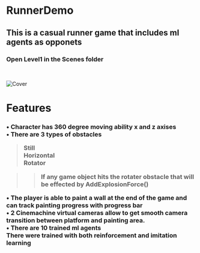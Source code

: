 # RunnerDemo

<h2>This is a casual runner game that includes ml agents as opponets</h2>
<h3>Open Level1 in the Scenes folder</h3> <br>

![Cover](https://user-images.githubusercontent.com/9268751/110983893-6b56d180-837b-11eb-8221-0a2b05bd0f68.png)

<h1>Features</h1>

 <h3> • Character has 360 degree moving ability x and z axises <br>
  • There are 3 types of obstacles <br>
       <blockquote> 
        Still <br>
        Horizontal <br>
        Rotator <br>
        </blockquote> 
         <blockquote> 
          <blockquote> 
    If any game object hits the rotater obstacle that will be effected by AddExplosionForce()<br>
          </blockquote> 
           </blockquote> 
         
  • The player is able to paint a wall at the end of the game and can track painting progress with progress bar <br>
  • 2 Cinemachine virtual cameras allow to get smooth camera transition between platform and painting area.   <br>
  • There are 10 trained ml agents <br>
        There were trained with both reinforcement and imitation learning <br></h3>
  
